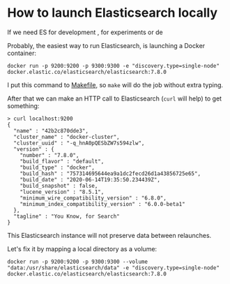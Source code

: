 # How to launch Elasticsearch locally

If we need ES for development , for experiments or de

Probably, the easiest way to run Elasticsearch, is launching a Docker container:

```shell
docker run -p 9200:9200 -p 9300:9300 -e "discovery.type=single-node" docker.elastic.co/elasticsearch/elasticsearch:7.8.0
```

I put this command to [Makefile](Makefile), so `make` will do the job without extra typing.

After that we can make an HTTP call to Elasticsearch (`curl` will help) to get something:

```shell
> curl localhost:9200
{
  "name" : "42b2c870dde3",
  "cluster_name" : "docker-cluster",
  "cluster_uuid" : "-q_hnA0pQESbZW7s594zlw",
  "version" : {
    "number" : "7.8.0",
    "build_flavor" : "default",
    "build_type" : "docker",
    "build_hash" : "757314695644ea9a1dc2fecd26d1a43856725e65",
    "build_date" : "2020-06-14T19:35:50.234439Z",
    "build_snapshot" : false,
    "lucene_version" : "8.5.1",
    "minimum_wire_compatibility_version" : "6.8.0",
    "minimum_index_compatibility_version" : "6.0.0-beta1"
  },
  "tagline" : "You Know, for Search"
}
```

This Elasticsearch instance will not preserve data between relaunches.

Let's fix it by mapping a local directory as a volume:

```shell
docker run -p 9200:9200 -p 9300:9300 --volume "data:/usr/share/elasticsearch/data" -e "discovery.type=single-node" docker.elastic.co/elasticsearch/elasticsearch:7.8.0
```
